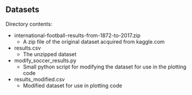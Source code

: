 ## Datasets

Directory contents:

* international-football-results-from-1872-to-2017.zip
  - A zip file of the original dataset acquired from kaggle.com
* results.csv
  - The unzipped dataset
* modify_soccer_results.py
  - Small python script for modifying the dataset for use in the plotting code
* results_modified.csv
  - Modified dataset for use in plotting code
